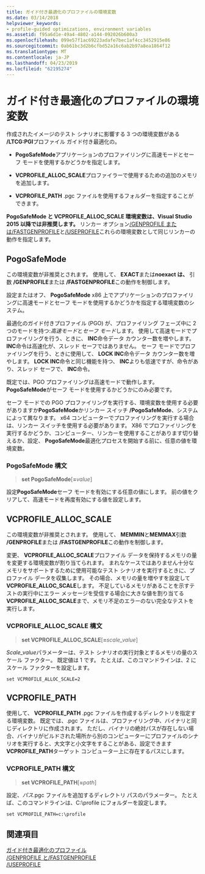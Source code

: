 ```yaml
---
title: ガイド付き最適化のプロファイルの環境変数
ms.date: 03/14/2018
helpviewer_keywords:
- profile-guided optimizations, environment variables
ms.assetid: f95a6d1e-49a4-4802-a144-092026b600a3
ms.openlocfilehash: 099e57f1ac69223adafe7bec1af4cc3452915e86
ms.sourcegitcommit: 0ab61bc3d2b6cfbd52a16c6ab2b97a8ea1864f12
ms.translationtype: MT
ms.contentlocale: ja-JP
ms.lasthandoff: 04/23/2019
ms.locfileid: "62195274"
---
```

# <a name="environment-variables-for-profile-guided-optimizations"></a>ガイド付き最適化のプロファイルの環境変数

作成されたイメージのテスト シナリオに影響する 3 つの環境変数がある **/LTCG:PGI**プロファイル ガイド付き最適化の。

- **PogoSafeMode**アプリケーションのプロファイリングに高速モードとセーフ モードを使用するかどうかを指定します。

- **VCPROFILE_ALLOC_SCALE**プロファイラーで使用するための追加のメモリを追加します。

- **VCPROFILE_PATH** .pgc ファイルを使用するフォルダーを指定することができます。

**PogoSafeMode と VCPROFILE_ALLOC_SCALE 環境変数は、Visual Studio 2015 以降では非推奨します。** リンカー オプション[/GENPROFILE または/FASTGENPROFILE](reference/genprofile-fastgenprofile-generate-profiling-instrumented-build.md)と[/USEPROFILE](reference/useprofile.md)これらの環境変数として同じリンカーの動作を指定します。

## <a name="pogosafemode"></a>PogoSafeMode

この環境変数が非推奨とされます。 使用して、 **EXACT**または**noexact は、** 引数 **/GENPROFILE**または **/FASTGENPROFILE**この動作を制御します。

設定またはオフ、 **PogoSafeMode** x86 上でアプリケーションのプロファイリングに高速モードとセーフ モードを使用するかどうかを指定する環境変数のシステム。

最適化のガイド付きプロファイル (PGO) が、プロファイリング フェーズ中に 2 つのモードを持つ:*高速モード*と*セーフ モード*します。 使用して高速モードでプロファイリングを行う、ときに、 **INC**命令データ カウンター数を増やします。 **INC**命令は高速化が、スレッド セーフではありません。 セーフ モードでプロファイリングを行う、ときに使用して、 **LOCK INC**命令データ カウンター数を増やします。 **LOCK INC**命令と同じ機能を持つ、 **INC**よりも低速ですが、命令があり、スレッド セーフで、 **INC**命令。

既定では、PGO プロファイリングは高速モードで動作します。 **PogoSafeMode**がセーフ モードを使用するかどうかにのみ必要です。

セーフ モードでの PGO プロファイリングを実行する、環境変数を使用する必要がありますか**PogoSafeMode**かリンカー スイッチ **/PogoSafeMode**、システムによって異なります。 x64 コンピューターでプロファイリングを実行する場合は、リンカー スイッチを使用する必要があります。 X86 でプロファイリングを実行するかどうか、コンピューター、リンカーを使用することがあります切り替えるか、設定、 **PogoSafeMode**最適化プロセスを開始する前に、任意の値を環境変数。

### <a name="pogosafemode-syntax"></a>PogoSafeMode 構文

> **set PogoSafeMode**[**=**_value_]

設定**PogoSafeMode**セーフ モードを有効にする任意の値にします。 前の値をクリアして、高速モードを再度有効にする値を設定します。

## <a name="vcprofileallocscale"></a>VCPROFILE_ALLOC_SCALE

この環境変数が非推奨とされます。 使用して、 **MEMMIN**と**MEMMAX**引数 **/GENPROFILE**または **/FASTGENPROFILE**この動作を制御します。

変更、 **VCPROFILE_ALLOC_SCALE**プロファイル データを保持するメモリの量を変更する環境変数が割り当てられます。 まれなケースではありません十分なメモリをサポートするために使用可能なテスト シナリオを実行するときに、プロファイル データを収集します。 その場合、メモリの量を増やすを設定して**VCPROFILE_ALLOC_SCALE**します。 不足しているメモリがあることを示すテストの実行中にエラー メッセージを受信する場合に大きな値を割り当てる**VCPROFILE_ALLOC_SCALE**まで、メモリ不足のエラーのない完全なテストを実行します。

### <a name="vcprofileallocscale-syntax"></a>VCPROFILE_ALLOC_SCALE 構文

> **set VCPROFILE_ALLOC_SCALE**[__=__*scale_value*]

*Scale_value*パラメーターは、テスト シナリオの実行対象とするメモリの量のスケール ファクター。  既定値は 1 です。 たとえば、このコマンドラインは、2 にスケール ファクターを設定します。

`set VCPROFILE_ALLOC_SCALE=2`

## <a name="vcprofilepath"></a>VCPROFILE_PATH

使用して、 **VCPROFILE_PATH** .pgc ファイルを作成するディレクトリを指定する環境変数。 既定では、.pgc ファイルは、プロファイリング中、バイナリと同じディレクトリに作成されます。 ただし、バイナリの絶対パスが存在しない場合、バイナリがビルドされた場所から別のコンピューターにプロファイルのシナリオを実行すると、大文字と小文字をすることがある、設定できます**VCPROFILE_PATH**ターゲット コンピューター上に存在するパスにします。

### <a name="vcprofilepath-syntax"></a>VCPROFILE_PATH 構文

> **set VCPROFILE_PATH**[**=**_path_]

設定、*パス*.pgc ファイルを追加するディレクトリ パスのパラメーター。 たとえば、このコマンドラインは、C:\profile にフォルダーを設定します。

`set VCPROFILE_PATH=c:\profile`

## <a name="see-also"></a>関連項目

[ガイド付き最適化のプロファイル](profile-guided-optimizations.md)<br/>
[/GENPROFILE と/FASTGENPROFILE](reference/genprofile-fastgenprofile-generate-profiling-instrumented-build.md)<br/>
[/USEPROFILE](reference/useprofile.md)<br/>
